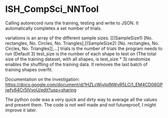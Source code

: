 # ISH_CompSci_NNTool

Calling autorecord runs the training, testing and write to JSON. It automatically completes a set number of trials.

variations is an array of the different sample sizes. [[(SampleSize1) [No. rectangles, No. Circles, No. Triangles],[(SampleSize2) [No. rectangles, No. Circles, No. Triangles]],...]
trials is the number of trials the program needs to run (Default 3)
test_size is the number of each shape to test on (The total size of the training dataset, with all shapes, is test_size * 3)
randomize enables the shuffling of the training data. It removes the last batch of training shapes overfit.

Documentation on the investigation: https://docs.google.com/document/d/1HZLcWjyIplNWvR5LCi1_EM4CD06GPjwfy64Cr5lVvoU/edit?usp=sharing

The python code was a very quick and dirty way to average all the values and present them. The code is not well made and not futureproof, I might improve it later.
